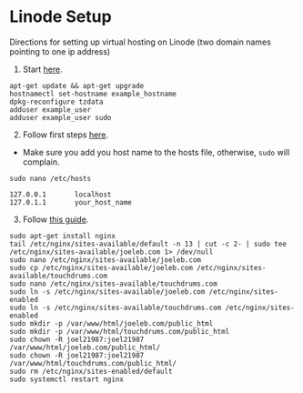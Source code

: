 # Linode Setup

Directions for setting up virtual hosting on Linode (two domain names pointing to one ip address)


1. Start [here](https://linode.com/docs/getting-started/).

```
apt-get update && apt-get upgrade
hostnamectl set-hostname example_hostname
dpkg-reconfigure tzdata
adduser example_user
adduser example_user sudo
```

2. Follow first steps [here](https://linode.com/docs/security/securing-your-server/).

  * Make sure you add you host name to the hosts file, otherwise, `sudo` will complain. 
  ```
  sudo nano /etc/hosts
  ```

```
127.0.0.1       localhost
127.0.1.1       your_host_name
```

3. Follow [this guide](https://linode.com/docs/web-servers/lemp/how-to-install-a-lemp-server-on-ubuntu-16-04/). 

```
sudo apt-get install nginx
tail /etc/nginx/sites-available/default -n 13 | cut -c 2- | sudo tee /etc/nginx/sites-available/joeleb.com 1> /dev/null
sudo nano /etc/nginx/sites-available/joeleb.com 
sudo cp /etc/nginx/sites-available/joeleb.com /etc/nginx/sites-available/touchdrums.com
sudo nano /etc/nginx/sites-available/touchdrums.com
sudo ln -s /etc/nginx/sites-available/joeleb.com /etc/nginx/sites-enabled
sudo ln -s /etc/nginx/sites-available/touchdrums.com /etc/nginx/sites-enabled
sudo mkdir -p /var/www/html/joeleb.com/public_html
sudo mkdir -p /var/www/html/touchdrums.com/public_html
sudo chown -R joel21987:joel21987 /var/www/html/joeleb.com/public_html/
sudo chown -R joel21987:joel21987 /var/www/html/touchdrums.com/public_html/
sudo rm /etc/nginx/sites-enabled/default
sudo systemctl restart nginx
```
